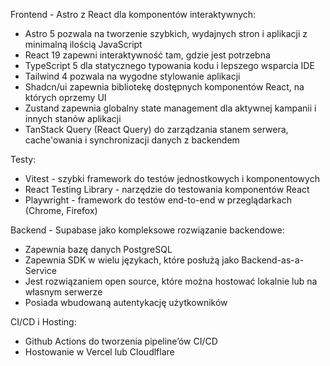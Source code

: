 Frontend - Astro z React dla komponentów interaktywnych:

- Astro 5 pozwala na tworzenie szybkich, wydajnych stron i aplikacji z minimalną ilością JavaScript
- React 19 zapewni interaktywność tam, gdzie jest potrzebna
- TypeScript 5 dla statycznego typowania kodu i lepszego wsparcia IDE
- Tailwind 4 pozwala na wygodne stylowanie aplikacji
- Shadcn/ui zapewnia bibliotekę dostępnych komponentów React, na których oprzemy UI
- Zustand zapewnia globalny state management dla aktywnej kampanii i innych stanów aplikacji
- TanStack Query (React Query) do zarządzania stanem serwera, cache'owania i synchronizacji danych z backendem

Testy:

- Vitest - szybki framework do testów jednostkowych i komponentowych
- React Testing Library - narzędzie do testowania komponentów React
- Playwright - framework do testów end-to-end w przeglądarkach (Chrome, Firefox)

Backend - Supabase jako kompleksowe rozwiązanie backendowe:

- Zapewnia bazę danych PostgreSQL
- Zapewnia SDK w wielu językach, które posłużą jako Backend-as-a-Service
- Jest rozwiązaniem open source, które można hostować lokalnie lub na własnym serwerze
- Posiada wbudowaną autentykację użytkowników

CI/CD i Hosting:

- Github Actions do tworzenia pipeline’ów CI/CD
- Hostowanie w Vercel lub Cloudlflare
